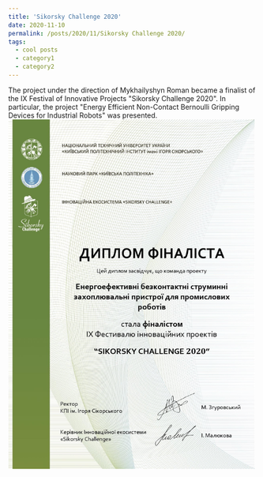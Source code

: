 ```yaml
---
title: 'Sikorsky Challenge 2020'
date: 2020-11-10
permalink: /posts/2020/11/Sikorsky Challenge 2020/
tags:
  - cool posts
  - category1
  - category2
---
```

The project under the direction of Mykhailyshyn Roman became a finalist of the IX Festival of Innovative Projects "Sikorsky Challenge 2020". In particular, the project "Energy Efficient Non-Contact Bernoulli Gripping Devices for Industrial Robots" was presented.
<br/><img src='/images/Sik.jpg' width='500'>
